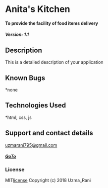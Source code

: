 # Anita's Kitchen
#### To provide the facility of food items delivery
##### Version: 1.1
## Description   
This is a detailed description of your application
## Known Bugs
*none
## Technologies Used
*html, css, js
## Support and contact details
uzmarani795@gmail.com
##### [GoTo](https://github.com/UzmaRani/anitas-kitchen/blob/master/index.html)
### License
MIT[license]( anitas-kitchen/LICENSE)
Copyright (c) 2018 Uzma_Rani
  
